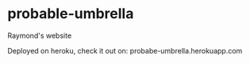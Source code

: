# probable-umbrella
Raymond's website

Deployed on heroku, check it out on: probabe-umbrella.herokuapp.com
